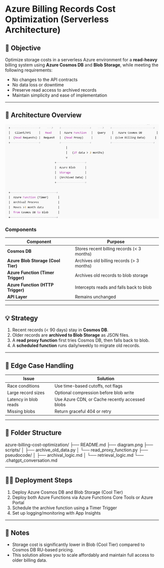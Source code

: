 # Azure Billing Records Cost Optimization (Serverless Architecture)

## 🚀 Objective

Optimize storage costs in a serverless Azure environment for a **read-heavy** billing system using **Azure Cosmos DB** and **Blob Storage**, while meeting the following requirements:

- No changes to the API contracts
- No data loss or downtime
- Preserve read access to archived records
- Maintain simplicity and ease of implementation

---

## 🧱 Architecture Overview

![Architecture Diagram](./diagram.png)

### Components

| Component | Purpose |
|----------|---------|
| **Cosmos DB** | Stores recent billing records (< 3 months) |
| **Azure Blob Storage (Cool Tier)** | Archives old billing records (> 3 months) |
| **Azure Function (Timer Trigger)** | Archives old records to blob storage |
| **Azure Function (HTTP Trigger)** | Intercepts reads and falls back to blob |
| **API Layer** | Remains unchanged |

---

## 💡 Strategy

1. Recent records (< 90 days) stay in **Cosmos DB**.
2. Older records are **archived to Blob Storage** as JSON files.
3. A **read proxy function** first tries Cosmos DB, then falls back to blob.
4. A **scheduled function** runs daily/weekly to migrate old records.

---

## 🧪 Edge Case Handling

| Issue | Solution |
|------|----------|
| Race conditions | Use time-based cutoffs, not flags |
| Large record sizes | Optional compression before blob write |
| Latency in blob reads | Use Azure CDN, or Cache recently accessed blobs |
| Missing blobs | Return graceful 404 or retry |

---

## 📁 Folder Structure

azure-billing-cost-optimization/
├── README.md
├── diagram.png
├── scripts/
│ ├── archive_old_data.py
│ └── read_proxy_function.py
├── pseudocode/
│ ├── archival_logic.md
│ └── retrieval_logic.md
└── .chatgpt_conversation.md


---

## 🧑‍💻 Deployment Steps

1. Deploy Azure Cosmos DB and Blob Storage (Cool Tier)
2. Deploy both Azure Functions via Azure Functions Core Tools or Azure Portal
3. Schedule the archive function using a Timer Trigger
4. Set up logging/monitoring with App Insights

---

## 📎 Notes

- Storage cost is significantly lower in Blob (Cool Tier) compared to Cosmos DB RU-based pricing.
- This solution allows you to scale affordably and maintain full access to older billing data.

